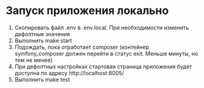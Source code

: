 # Запуск приложения локально

1. Скопировать файл .env в .env.local. При необходимости изменить дефолтные значения
2. Выполнить make start
3. Подождать, пока отработает composer  (контейнер symfony_composer должен перейти в статус exit. Меньше минуты, но тем не менее)
4. При дефолтных настройках стартовая страница приложения будет доступна по адресу http://localhost:8005/
5. Выполнить make test